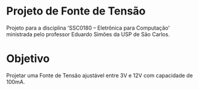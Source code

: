 # Projeto de Fonte de Tensão
Projeto para a disciplina 'SSC0180 – Eletrônica para Computação' ministrada pelo professor Eduardo Simões da USP de São Carlos.

# Objetivo
Projetar uma Fonte de Tensão ajustável entre 3V e 12V com capacidade de 100mA.
